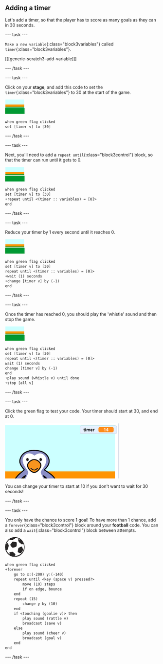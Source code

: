 ## Adding a timer

Let's add a timer, so that the player has to score as many goals as they can in 30 seconds.

--- task ---

`Make a new variable`{:class="block3variables"} called `timer`{:class="block3variables"}.

[[[generic-scratch3-add-variable]]]

--- /task ---

--- task ---

Click on your __stage__, and add this code to set the `timer`{:class="block3variables"} to 30 at the start of the game.

![stage sprite](images/stage-sprite.png)

```blocks3
when green flag clicked
set [timer v] to [30]
```

--- /task ---

--- task ---

Next, you'll need to add a `repeat until`{:class="block3control"} block, so that the timer can run until it gets to 0.

![stage sprite](images/stage-sprite.png)

```blocks3
when green flag clicked
set [timer v] to [30]
+repeat until <(timer :: variables) = [0]>
end
```

--- /task ---

--- task ---

Reduce your timer by 1 every second until it reaches 0.

![stage sprite](images/stage-sprite.png)

```blocks3
when green flag clicked
set [timer v] to [30]
repeat until <(timer :: variables) = [0]>
+wait (1) seconds
+change [timer v] by (-1)
end
```

--- /task ---

--- task ---

Once the timer has reached 0, you should play the 'whistle' sound and then stop the game.

![stage sprite](images/stage-sprite.png)

```blocks3
when green flag clicked
set [timer v] to [30]
repeat until <(timer :: variables) = [0]>
wait (1) seconds
change [timer v] by (-1)
end
+play sound (whistle v) until done
+stop [all v]
```

--- /task ---

--- task ---

Click the green flag to test your code. Your timer should start at 30, and end at 0.

![screenshot](images/goalie-timer-test.png)

You can change your timer to start at 10 if you don't want to wait for 30 seconds!

--- /task ---

--- task ---

You only have the chance to score 1 goal! To have more than 1 chance, add a `forever`{:class="block3control"} block around your __football__ code. You can also add a `wait`{:class="block3control"} block between attempts.

![football sprite](images/football-sprite.png)

```blocks3
when green flag clicked
+forever
	go to x:(-200) y:(-140)
	repeat until <key (space v) pressed?>
		move (10) steps
		if on edge, bounce
	end
	repeat (15)
		change y by (10)
	end
	if <touching (goalie v)> then
		play sound (rattle v)
		broadcast (save v)
	else
		play sound (cheer v)
		broadcast (goal v)
	end
end
```

--- /task ---

